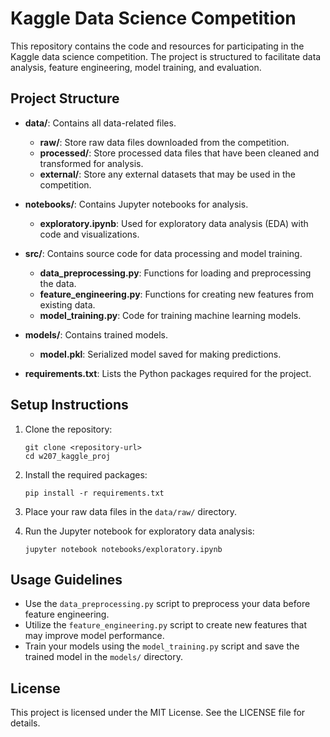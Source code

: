 # Kaggle Data Science Competition

This repository contains the code and resources for participating in the Kaggle data science competition. The project is structured to facilitate data analysis, feature engineering, model training, and evaluation.

## Project Structure

- **data/**: Contains all data-related files.
  - **raw/**: Store raw data files downloaded from the competition.
  - **processed/**: Store processed data files that have been cleaned and transformed for analysis.
  - **external/**: Store any external datasets that may be used in the competition.

- **notebooks/**: Contains Jupyter notebooks for analysis.
  - **exploratory.ipynb**: Used for exploratory data analysis (EDA) with code and visualizations.

- **src/**: Contains source code for data processing and model training.
  - **data_preprocessing.py**: Functions for loading and preprocessing the data.
  - **feature_engineering.py**: Functions for creating new features from existing data.
  - **model_training.py**: Code for training machine learning models.

- **models/**: Contains trained models.
  - **model.pkl**: Serialized model saved for making predictions.

- **requirements.txt**: Lists the Python packages required for the project.

## Setup Instructions

1. Clone the repository:
   ```
   git clone <repository-url>
   cd w207_kaggle_proj
   ```

2. Install the required packages:
   ```
   pip install -r requirements.txt
   ```

3. Place your raw data files in the `data/raw/` directory.

4. Run the Jupyter notebook for exploratory data analysis:
   ```
   jupyter notebook notebooks/exploratory.ipynb
   ```

## Usage Guidelines

- Use the `data_preprocessing.py` script to preprocess your data before feature engineering.
- Utilize the `feature_engineering.py` script to create new features that may improve model performance.
- Train your models using the `model_training.py` script and save the trained model in the `models/` directory.

## License

This project is licensed under the MIT License. See the LICENSE file for details.